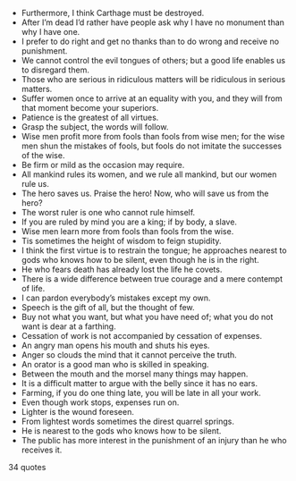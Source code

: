  - Furthermore, I think Carthage must be destroyed.
 - After I’m dead I’d rather have people ask why I have no monument than why I have one.
 - I prefer to do right and get no thanks than to do wrong and receive no punishment.
 - We cannot control the evil tongues of others; but a good life enables us to disregard them.
 - Those who are serious in ridiculous matters will be ridiculous in serious matters.
 - Suffer women once to arrive at an equality with you, and they will from that moment become your superiors.
 - Patience is the greatest of all virtues.
 - Grasp the subject, the words will follow.
 - Wise men profit more from fools than fools from wise men; for the wise men shun the mistakes of fools, but fools do not imitate the successes of the wise.
 - Be firm or mild as the occasion may require.
 - All mankind rules its women, and we rule all mankind, but our women rule us.
 - The hero saves us. Praise the hero! Now, who will save us from the hero?
 - The worst ruler is one who cannot rule himself.
 - If you are ruled by mind you are a king; if by body, a slave.
 - Wise men learn more from fools than fools from the wise.
 - Tis sometimes the height of wisdom to feign stupidity.
 - I think the first virtue is to restrain the tongue; he approaches nearest to gods who knows how to be silent, even though he is in the right.
 - He who fears death has already lost the life he covets.
 - There is a wide difference between true courage and a mere contempt of life.
 - I can pardon everybody’s mistakes except my own.
 - Speech is the gift of all, but the thought of few.
 - Buy not what you want, but what you have need of; what you do not want is dear at a farthing.
 - Cessation of work is not accompanied by cessation of expenses.
 - An angry man opens his mouth and shuts his eyes.
 - Anger so clouds the mind that it cannot perceive the truth.
 - An orator is a good man who is skilled in speaking.
 - Between the mouth and the morsel many things may happen.
 - It is a difficult matter to argue with the belly since it has no ears.
 - Farming, if you do one thing late, you will be late in all your work.
 - Even though work stops, expenses run on.
 - Lighter is the wound foreseen.
 - From lightest words sometimes the direst quarrel springs.
 - He is nearest to the gods who knows how to be silent.
 - The public has more interest in the punishment of an injury than he who receives it.

34 quotes